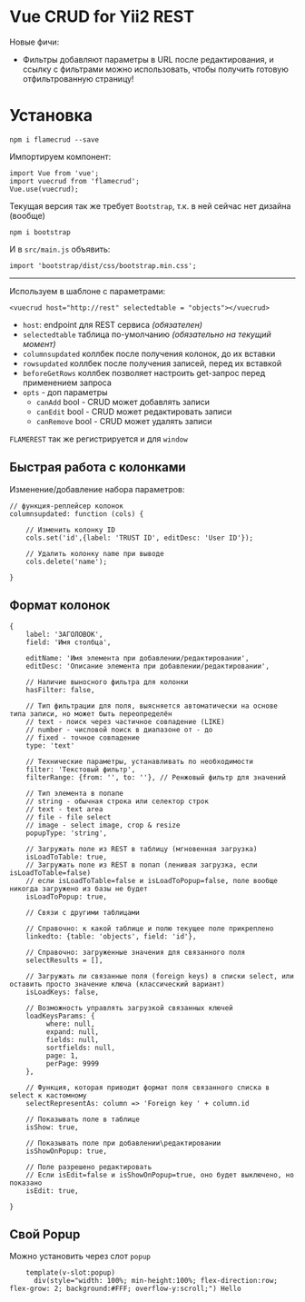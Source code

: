 # Vue CRUD for Yii2 REST

Новые фичи:
* Фильтры добавляют параметры в URL после редактирования, и ссылку с фильтрами можно использовать, чтобы получить готовую отфильтрованную страницу!

# Установка

    npm i flamecrud --save

Импортируем компонент:

```
import Vue from 'vue';
import vuecrud from 'flamecrud';
Vue.use(vuecrud);
```

Текущая версия так же требует `Bootstrap`, т.к. в ней сейчас нет дизайна (вообще)

    npm i bootstrap

И в `src/main.js` объявить:

    import 'bootstrap/dist/css/bootstrap.min.css';

---
Используем в шаблоне с параметрами:

    <vuecrud host="http://rest" selectedtable = "objects"></vuecrud> 

* `host`: endpoint для REST сервиса *(обязателен)*
* `selectedtable` таблица по-умолчанию *(обязательно на текущий момент)*
* `columnsupdated` коллбек после получения колонок, до их вставки
* `rowsupdated` коллбек после получения записей, перед их вставкой
* `beforeGetRows` коллбек позволяет настроить get-запрос перед применением запроса
* `opts` - доп параметры
  * `canAdd` bool - CRUD может добавлять записи
  * `canEdit` bool - CRUD может редактировать записи
  * `canRemove` bool - CRUD может удалять записи
    
`FLAMEREST` так же регистрируется и для `window`
    
## Быстрая работа с колонками

Изменение/добавление набора параметров:

    // функция-реплейсер колонок
    columnsupdated: function (cols) {
          
        // Изменить колонку ID
        cols.set('id',{label: 'TRUST ID', editDesc: 'User ID'});
        
        // Удалить колонку name при выводе
        cols.delete('name');
                    
    }


## Формат колонок
    {
        label: 'ЗАГОЛОВОК', 
        field: 'Имя столбца',
        
        editName: 'Имя элемента при добавлении/редактировании',
        editDesc: 'Описание элемента при добавлении/редактировании',
        
        // Наличие выносного фильтра для колонки
        hasFilter: false, 
        
        // Тип фильтрации для поля, выясняется автоматически на основе типа записи, но может быть переопределён
        // text - поиск через частичное совпадение (LIKE)
        // number - числовой поиск в диапазоне от - до
        // fixed - точное совпадение
        type: 'text'
        
        // Технические параметры, устанавливать по необходимости
        filter: 'Текстовый фильтр', 
        filterRange: {from: '', to: ''}, // Ренжовый фильтр для значений
        
        // Тип элемента в попапе
        // string - обычная строка или селектор строк
        // text - text area
        // file - file select
        // image - select image, crop & resize
        popupType: 'string',
        
        // Загружать поле из REST в таблицу (мгновенная загрузка)
        isLoadToTable: true,
        // Загружать поле из REST в попап (ленивая загрузка, если isLoadToTable=false)
        // если isLoadToTable=false и isLoadToPopup=false, поле вообще никогда загружено из базы не будет
        isLoadToPopup: true,
        
        // Связи с другими таблицами
        
        // Справочно: к какой таблице и полю текущее поле прикреплено
        linkedto: {table: 'objects', field: 'id'},
        
        // Справочно: загруженные значения для связанного поля
        selectResults = [],
        
        // Загружать ли связанные поля (foreign keys) в списки select, или оставить просто значение ключа (классический вариант)
        isLoadKeys: false,
        
        // Возможность управлять загрузкой связанных ключей
        loadKeysParams: {
             where: null,
             expand: null,
             fields: null,
             sortfields: null,
             page: 1,
             perPage: 9999
        },
        
        // Функция, которая приводит формат поля связанного списка в select к кастомному
        selectRepresentAs: column => 'Foreign key ' + column.id
        
        // Показывать поле в таблице
        isShow: true,
        
        // Показывать поле при добавлении\редактировании
        isShowOnPopup: true,
        
        // Поле разрешено редактировать
        // Если isEdit=false и isShowOnPopup=true, оно будет выключено, но показано
        isEdit: true,
        
    }
    
## Свой Popup

Можно установить через слот `popup`

        template(v-slot:popup)
          div(style="width: 100%; min-height:100%; flex-direction:row; flex-grow: 2; background:#FFF; overflow-y:scroll;") Hello
